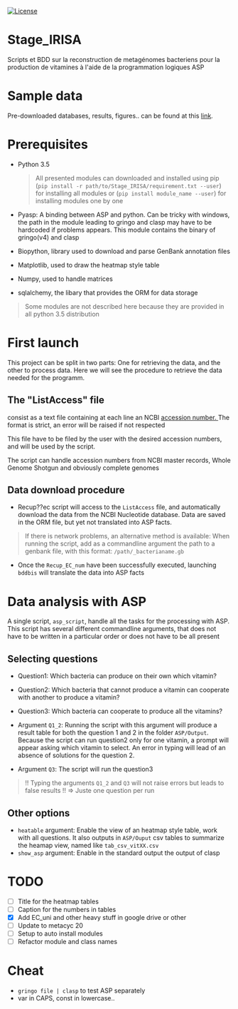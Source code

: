 [![License](https://img.shields.io/badge/License-Apache%202.0-blue.svg)](https://opensource.org/licenses/Apache-2.0)
# Stage_IRISA
Scripts et BDD sur la reconstruction de metagénomes bacteriens pour la production de vitamines
à l'aide de la programmation logiques ASP

# Sample data
Pre-downloaded databases, results, figures.. can be found at this [link](https://drive.google.com/drive/folders/0B4c604_XLW5tTzBkTkYyQTFDazg?usp=sharing).

# Prerequisites

- Python 3.5


    >All presented modules can downloaded and installed using pip
    (`pip install -r path/to/Stage_IRISA/requirement.txt --user`) for installing all modules
    or (`pip install module_name --user`) for installing modules one by one
 

- Pyasp: A binding between ASP and python. Can be tricky with windows, the path in the module
 leading to gringo and clasp may have to be hardcoded if problems appears.
 This module contains the binary of gringo(v4) and clasp
- Biopython, library used to download and parse GenBank annotation files
- Matplotlib, used to draw the heatmap style table
- Numpy, used to handle matrices
- sqlalchemy, the libary that provides the ORM for data storage
    
> Some modules are not described here because they are provided in all python 3.5 distribution

# First launch
This project can be split in two parts:
One for retrieving the data, and the other to process data.
Here we will see the procedure to retrieve the data needed for the programm.



## The "ListAccess" file 
consist as a text file containing at each line an NCBI [ accession number. ](http://www.ncbi.nlm.nih.gov/Sequin/acc.html)
The format is strict, an error will be raised if not respected

This file have to be filed by the user with the desired accession numbers, and will be used
by the script.

The script can handle accession numbers from NCBI master records, Whole Genome Shotgun and 
obviously complete genomes


## Data download procedure
- Recup??ec script will access to the `ListAccess` file, and automatically download the data from
the NCBI Nucleotide database. Data are saved in the ORM file, but yet not translated into
ASP facts.

> If there is network problems, an alternative method is available: When running the script, add 
as a commandline argument the path to a genbank file, with this format: `/path/_bacterianame.gb`

- Once the `Recup_EC_num` have been successfully executed, launching `bddbis` will translate
the data into ASP facts

# Data analysis with ASP
A single script, `asp_script`, handle all the tasks for the processing with ASP.
This script has several different commandline arguments, that does not have to be written in
a particular order or does not have to be all present

## Selecting questions
- Question1: Which bacteria can produce on their own which vitamin?
- Question2: Which bacteria that cannot produce a vitamin can cooperate with another to produce
a vitamin?
- Question3: Which bacteria can cooperate to produce all the vitamins?

- Argument `Q1_2`: Running the script with this argument will produce a result table for
both the question 1 and 2 in the folder `ASP/Output`. Because the script can run question2 only
for one vitamin, a prompt will appear asking which vitamin to select. An error in typing will
lead of an absence of solutions for the question 2.

- Argument `Q3`: The script will run the question3


> !! Typing the arguments `Q1_2` and `Q3` will not raise errors but leads to false results !!
 => Juste one question per run


## Other options
- `heatable` argument: Enable the view of an heatmap style table, work with all questions.
It also outputs in `ASP/Ouput` csv tables to summarize the heamap view, named like `tab_csv_vitXX.csv`
- `show_asp` argument: Enable in the standard output the output of clasp

# TODO
- [ ] Title for the heatmap tables
- [ ] Caption for the numbers in tables
- [x] Add EC_uni and other heavy stuff in google drive or other
- [ ] Update to metacyc 20
- [ ] Setup to auto install modules
- [ ] Refactor module and class names

# Cheat
- `gringo file | clasp` to test ASP separately
- var in CAPS, const in lowercase..
